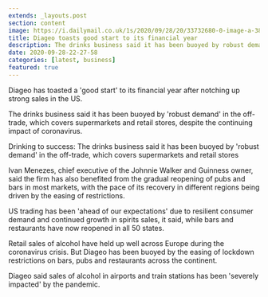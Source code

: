 ```yaml
---
extends: _layouts.post
section: content
image: https://i.dailymail.co.uk/1s/2020/09/28/20/33732680-0-image-a-38_1601321028557.jpg 
title: Diageo toasts good start to its financial year 
description: The drinks business said it has been buoyed by robust demand in the off-trade, which covers supermarkets and retail stores, despite the continuing impact of coronavirus. 
date: 2020-09-28-22-27-58 
categories: [latest, business] 
featured: true 
--- 
```

Diageo has toasted a 'good start' to its financial year after notching up strong sales in the US. 

The drinks business said it has been buoyed by 'robust demand' in the off-trade, which covers supermarkets and retail stores, despite the continuing impact of coronavirus.

Drinking to success: The drinks business said it has been buoyed by 'robust demand' in the off-trade, which covers supermarkets and retail stores

Ivan Menezes, chief executive of the Johnnie Walker and Guinness owner, said the firm has also benefited from the gradual reopening of pubs and bars in most markets, with the pace of its recovery in different regions being driven by the easing of restrictions. 

US trading has been 'ahead of our expectations' due to resilient consumer demand and continued growth in spirits sales, it said, while bars and restaurants have now reopened in all 50 states. 

Retail sales of alcohol have held up well across Europe during the coronavirus crisis. But Diageo has been buoyed by the easing of lockdown restrictions on bars, pubs and restaurants across the continent. 

Diageo said sales of alcohol in airports and train stations has been 'severely impacted' by the pandemic. 

